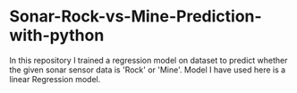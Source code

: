 # Sonar-Rock-vs-Mine-Prediction-with-python

In this repository I trained a regression model on dataset to predict whether the given sonar sensor data is 'Rock' or 'Mine'.
Model I have used here is a linear Regression model.
